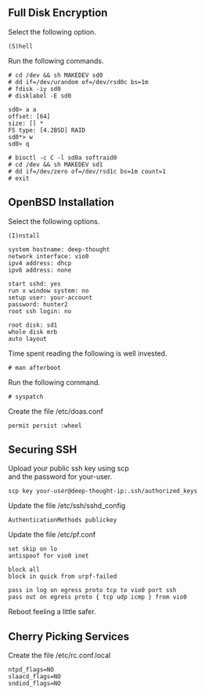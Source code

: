 Full Disk Encryption
--------------------
Select the following option.

    (S)hell

Run the following commands.

    # cd /dev && sh MAKEDEV sd0
    # dd if=/dev/urandom of=/dev/rsd0c bs=1m
    # fdisk -iy sd0
    # disklabel -E sd0

    sd0> a a
    offset: [64]
    size: [] *
    FS type: [4.2BSD] RAID
    sd0*> w
    sd0> q

    # bioctl -c C -l sd0a softraid0
    # cd /dev && sh MAKEDEV sd1
    # dd if=/dev/zero of=/dev/rsd1c bs=1m count=1
    # exit

OpenBSD Installation
--------------------
Select the following options.

    (I)nstall

    system hostname: deep-thought
    network interface: vio0
    ipv4 address: dhcp
    ipv6 address: none

    start sshd: yes
    run x window system: no
    setup user: your-account
    password: hunter2
    root ssh login: no

    root disk: sd1
    whole disk mrb
    auto layout

Time spent reading the following is well invested.

    # man afterboot

Run the following command.

    # syspatch

Create the file /etc/doas.conf

    permit persist :wheel

Securing SSH
------------
Upload your public ssh key using scp  
and the password for your-user.

    scp key your-user@deep-thought-ip:.ssh/authorized_keys

Update the file /etc/ssh/sshd\_config

    AuthenticationMethods publickey

Update the file /etc/pf.conf

    set skip on lo
    antispoof for vio0 inet

    block all
    block in quick from urpf-failed

    pass in log on egress proto tcp to vio0 port ssh
    pass out on egress proto { tcp udp icmp } from vio0

Reboot feeling a little safer.

Cherry Picking Services
-----------------------
Create the file /etc/rc.conf.local

    ntpd_flags=NO
    slaacd_flags=NO
    sndiod_flags=NO
